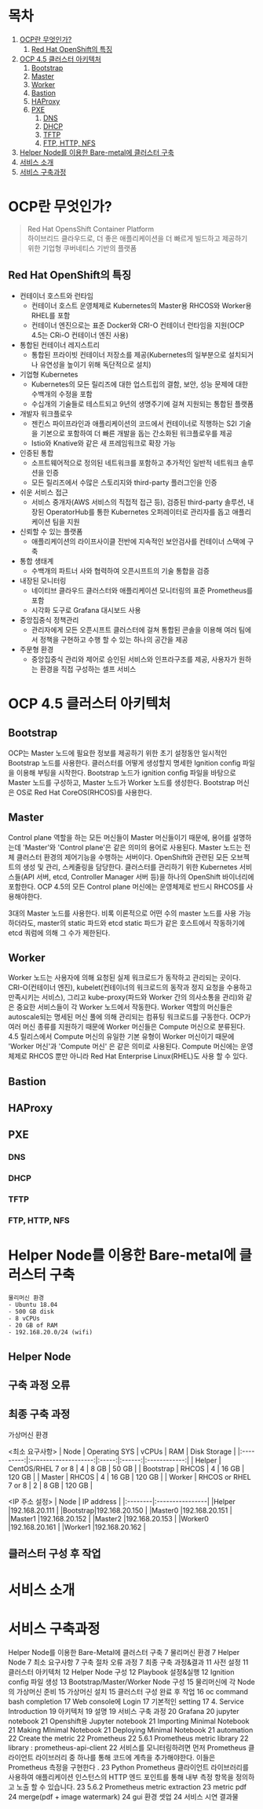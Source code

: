# 목차

1. [OCP란 무엇인가?](#ocp란-무엇인가?)
    1. [Red Hat OpenShift의 특징](#red-hat-openshift의-특징)
2. [OCP 4.5 클러스터 아키텍처](#ocp-4.5-클러스터-아키텍처)
    1. [Bootstrap](#bootstrap) 
    2. [Master](#master)
    3. [Worker](#worker)
    4. [Bastion](#bastion)
    5. [HAProxy](#haproxy)
    6. [PXE](#pxe)
        1. [DNS](#dns)
        2. [DHCP](#dhcp)
        3. [TFTP](#tftp)
        4. [FTP, HTTP, NFS](#ftp,-http,-nfs)
3. [Helper Node를 이용한 Bare-metal에 클러스터 구축](#helper-node를-이용한-bare-metal에-클러스터-구축)
4. [서비스 소개](#서비스-소개)
5. [서비스 구축과정](#서비스-구축과정)

# OCP란 무엇인가?
> Red Hat OpensShift Container Platform<br>하이브리드 클라우드로, 더 좋은 애플리케이션을 더 빠르게 빌드하고 제공하기 위한 기업형 쿠버네티스 기반의 플랫폼

## Red Hat OpenShift의 특징
- 컨테이너 호스트와 런타임
    - 컨테이너 호스트 운영체제로 Kubernetes의 Master용 RHCOS와 Worker용 RHEL를 포함
    - 컨테이너 엔진으로는 표준 Docker와 CRI-O 컨테이너 런타임을 지원(OCP 4.5는 CRi-O 컨테이너 엔진 사용)
- 통합된 컨테이너 레지스트리
    - 통합된 프라이빗 컨테이너 저장소를 제공(Kubernetes의 일부분으로 설치되거나 유연성을 높이기 위해 독단적으로 설치)
- 기업형 Kubernetes
    - Kubernetes의 모든 릴리즈에 대한 업스트립의 결함, 보안, 성능 문제에 대한 수백개의 수정을 포함
    - 수십개의 기술들로 테스트되고 9년의 생명주기에 걸쳐 지원되는 통합된 플랫폼
- 개발자 워크플로우
    - 젠킨스 파이프라인과  애플리케이션의 코드에서 컨테이너로 직행하는 S2I 기술을 기본으로 포함하여 더 빠른 개발을 돕는 간소화된 워크플로우를 제공
    - Istio와 Knative와 같은 새 프레임워크로 확장 가능
- 인증된 통합
    - 소프트웨어적으로 정의된 네트워크를 포함하고 추가적인 일반적 네트워크 솔루션을 인증
    - 모든 릴리즈에서 수많은 스토리지와 third-party 플러그인을 인증
- 쉬운 서비스 접근
    - 서비스 중개자(AWS 서비스의 직접적 접근 등), 검증된 third-party  솔루션, 내장된 OperatorHub를 통한 Kubernetes 오퍼레이터로 관리자를 돕고 애플리케이션 팀을 지원
- 신뢰할 수 있는 플랫폼
    - 애플리케이션의 라이프사이클 전반에 지속적인 보안검사를 컨테이너 스택에 구축
- 통합 생태계
    - 수백개의 파트너 사와 협력하여 오픈시프트의 기술 통합을 검증
- 내장된 모니터링
    - 네이티브 클라우드 클러스터와 애플리케이션 모니터링의 표준 Prometheus를 포함
    - 시각화 도구로 Grafana 대시보드 사용
- 중앙집중식 정책관리
    - 관리자에게 모든 오픈시프트 클러스터에 걸쳐 통합된 콘솔을 이용해 여러 팀에서 정책을 구현하고 수행 할 수 있는 하나의 공간을 제공
- 주문형 환경
    - 중앙집중식 관리와 제어로 승인된 서비스와 인프라구조를 제공, 사용자가 원하는 환경을 직접 구성하는 셀프 서비스


# OCP 4.5 클러스터 아키텍처

## Bootstrap
OCP는 Master 노드에 필요한 정보를 제공하기 위한 초기 설정동안 일시적인 Bootstrap 노드를 사용한다. 클러스터를 어떻게 생성할지 명세한 Ignition config 파일을 이용해 부팅을 시작한다. Bootstrap 노드가 ignition config 파일을 바탕으로 Master 노드를 구성하고, Master 노드가 Worker 노드를 생성한다. Bootstrap 머신은 OS로 Red Hat CoreOS(RHCOS)를 사용한다.

## Master
 Control plane 역할을 하는 모든 머신들이 Master 머신들이기 때문에, 용어를 설명하는데 'Master'와 'Control plane'은 같은 의미의 용어로 사용된다.
 Master 노드는 전체 클러스터 환경의 제어기능을 수행하는 서버이다. OpenShift와 관련된 모든 오브젝트의 생성 및 관리, 스케줄링을 담당한다. 클러스터를 관리하기 위한 Kubernetes 서비스들(API 서버, etcd, Controller Manager 서버 등)을 하나의 OpenShift 바이너리에 포함한다. OCP 4.5의 모든 Control plane 머신에는 운영체제로 반드시 RHCOS를 사용해야한다.

3대의 Master 노드를 사용한다. 비록 이론적으로 어떤 수의 master 노드를 사용 가능하더라도, master의 static 파드와 etcd static 파드가 같은 호스트에서 작동하기에 etcd 쿼럼에 의해 그 수가 제한된다. 

## Worker
Worker 노드는 사용자에 의해 요청된 실제 워크로드가 동작하고 관리되는 곳이다. CRI-O(컨테이너 엔진), kubelet(컨테이너의 워크로드의 동작과 정지 요청을 수용하고 만족시키는 서비스), 그리고 kube-proxy(파드와 Worker 간의 의사소통을 관리)와 같은 중요한 서비스들이 각 Worker 노드에서 작동한다. Worker 역할의 머신들은 autoscale되는 명세된 머신 풀에 의해 관리되는 컴퓨팅 워크로드를 구동한다. OCP가 여러 머신 종류를 지원하기 때문에 Worker 머신들은 Compute 머신으로 분류된다. 4.5 릴리스에서 Compute 머신의 유일한 기본 유형이 Worker 머신이기 때문에 'Worker  머신'과 'Compute 머신' 은 같은 의미로 사용된다. Compute 머신에는 운영체제로 RHCOS 뿐만 아니라 Red Hat Enterprise Linux(RHEL)도 사용 할 수 있다.

## Bastion

## HAProxy

## PXE

### DNS

### DHCP

### TFTP

### FTP, HTTP, NFS

# Helper Node를 이용한 Bare-metal에 클러스터 구축
    물리머신 환경
    - Ubuntu 18.04
    - 500 GB disk
    - 8 vCPUs    
    - 20 GB of RAM    
    - 192.168.20.0/24 (wifi)


## Helper Node

## 구축 과정 오류

## 최종 구축 과정

가상머신 환경
	
<최소 요구사항>
|    Node   |     Operating SYS    | vCPUs |   RAM  | Disk Storage |
|:---------:|:--------------------:|:-----:|:------:|:------------:|
| Helper    | CentOS/RHEL 7 or 8   | 4     |   8 GB | 50 GB        |
| Bootstrap | RHCOS                | 4     | 16 GB  | 120 GB       |
| Master    | RHCOS                | 4     | 16 GB  | 120 GB       |
| Worker    | RHCOS or RHEL 7 or 8 | 2     |   8 GB | 120 GB       |

<IP 주소 설정>
|   Node   |    IP address  |
|:--------|:----------------|
|Helper   |192.168.20.111   |
|Bootstrap|192.168.20.150   |
|Master0  |192.168.20.151   |
|Master1  |192.168.20.152   |
|Master2  |192.168.20.153   |
|Worker0  |192.168.20.161   |
|Worker1  |192.168.20.162   |



## 클러스터 구성 후 작업

# 서비스 소개

# 서비스 구축과정



Helper Node를 이용한 Bare-Metal에 클러스터 구축	7
물리머신 환경	7
Helper Node	7
최소 요구사항	7
구축 절차 오류 과정	7
최종 구축 과정&결과	11
사전 설정	11
클러스터 아키텍처	12
Helper Node 구성	12
Playbook 설정&실행	12
Ignition config 파일 생성	13
Bootstrap/Master/Worker Node 구성	15
물리머신에 각 Node의 가상머신 준비	15
가상머신 설치	15
클러스터 구성 완료 후 작업	16
oc command bash completion	17
Web console에 Login	17
기본적인 setting	17
4. Service Introduction	19
아키텍처	19
설명	19
서비스 구축 과정	20
Grafana	20
jupyter notebook	21
Openshift용 Jupyter notebook	21
Importing Minimal Notebook	21
Making MInimal Notebook	21
Deploying Minimal Notebook	21
automation	22
Create the metric	22
Prometheus	22
5.6.1 Prometheus metric library	22
library : prometheus-api-client	22
서비스를 모니터링하려면 먼저 Prometheus 클라이언트 라이브러리 중 하나를 통해 코드에 계측을 추가해야한다. 이들은 Prometheus 측정을 구현한다 .	23
Python Prometheus 클라이언트 라이브러리를 사용하여 애플리케이션 인스턴스의 HTTP 엔드 포인트를 통해 내부 측정 항목을 정의하고 노출 할 수 있습니다.	23
5.6.2 Prometheus metric extraction	23
metric  pdf	24
merge(pdf + image watermark)	24
gui 환경 셋업	24
서비스 시연 결과물	
